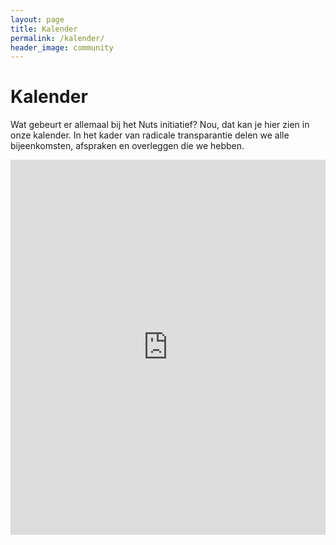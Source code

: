 ```yaml
---
layout: page
title: Kalender
permalink: /kalender/
header_image: community
---
```


# Kalender

Wat gebeurt er allemaal bij het Nuts initiatief? Nou, dat kan je hier zien in onze kalender. In het kader van radicale transparantie delen we alle bijeenkomsten, afspraken en overleggen die we hebben.  

<iframe src="https://calendar.google.com/calendar/b/1/embed?showTitle=0&amp;showPrint=0&amp;showTabs=0&amp;showCalendars=0&amp;showTz=0&amp;height=600&amp;wkst=2&amp;hl=nl&amp;bgcolor=%23ffffff&amp;src=nuts.nl_rd2e14gtq9oh3nqa30c74b4elc%40group.calendar.google.com&amp;color=%2323164E&amp;ctz=Europe%2FAmsterdam" style="border-width:0; max-width: 100%;" width="768" height="600" frameborder="0" scrolling="no"></iframe>
